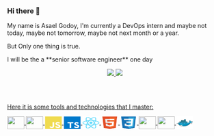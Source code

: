 ### Hi there 👋
<p>My name is Asael Godoy, I'm currently a DevOps intern and maybe not today, maybe not tomorrow, maybe not next month or a year.</p>
<p>But Only one thing is true. </p>
<p>I will be the a **senior software engineer** one day</p>

<div align="center">
  <a href="https://github.com/asaelgodoy">
  <img height="180em" src="https://github-readme-stats.vercel.app/api?username=asaelgodoy&show_icons=true&theme=dracula&include_all_commits=true&count_private=true"/>
  <img height="180em" src="https://github-readme-stats.vercel.app/api/top-langs/?username=asaelgodoy&layout=compact&langs_count=7&theme=dracula"/>
</div>
  
##
<div style="display: inline_block"><br>
  <p>Here it is some tools and technologies that I master:</p>
  <img align="center" target="_blank" height="30" width="40" src="https://icongr.am/devicon/dot-net-original-wordmark.svg?size=128&color=currentColor">
  <img align="center" target="_blank" height="30" width="40" src="https://icongr.am/devicon/csharp-original.svg?size=128&color=currentColor">
  <img align="center" target="_blank" height="30" width="40" src="https://raw.githubusercontent.com/devicons/devicon/master/icons/javascript/javascript-plain.svg">
  <img align="center" target="_blank" height="30" width="40" src="https://raw.githubusercontent.com/devicons/devicon/master/icons/typescript/typescript-plain.svg">
  <img align="center" target="_blank" height="30" width="40" src="https://raw.githubusercontent.com/devicons/devicon/master/icons/react/react-original.svg">
  <img align="center" target="_blank" height="30" width="40" src="https://raw.githubusercontent.com/devicons/devicon/master/icons/html5/html5-original.svg">
  <img align="center" target="_blank" height="30" width="40" src="https://raw.githubusercontent.com/devicons/devicon/master/icons/css3/css3-original.svg">
  <img align="center" target="_blank" height="30" width="40" src="https://icongr.am/devicon/jquery-original.svg?size=128&color=currentColor">
  <img align="center" target="_blank" height="30" width="40" src="https://icongr.am/devicon/git-original.svg?size=128&color=currentColor">
  <img align="center" target="_blank" height="30" width="40" src="https://raw.githubusercontent.com/devicons/devicon/master/icons/docker/docker-original.svg">
</div>
 

